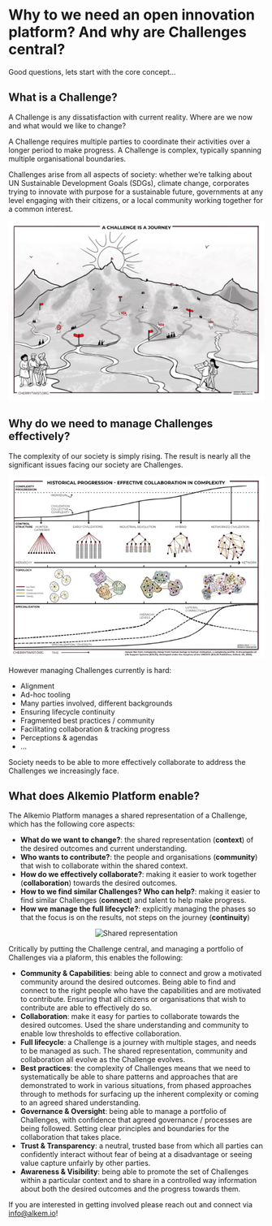 # Why to we need an open innovation platform? And why are Challenges central?
Good questions, lets start with the core concept...

## What is a Challenge? 
A Challenge is any dissatisfaction with current reality. Where are we now and what would we like to change?

A Challenge requires multiple parties to coordinate their activities over a longer period to make progress. 
A Challenge is complex, typically spanning multiple organisational boundaries.

Challenges arise from all aspects of society: whether we’re talking about UN Sustainable Development Goals (SDGs), climate change, corporates trying to innovate with purpose for a sustainable future, governments at any level engaging with their citizens, or a local community working together for a common interest.  

<p  align="center">
<img src="./images/challenge-journey.jpg" alt="A Challenge is a journey" width="600" />
</p>

## Why do we need to manage Challenges effectively?
The complexity of our society is simply rising. The result is nearly all the significant issues facing our society are Challenges.

<p  align="center">
<img src="./images/societal-complexity-rising.jpg" alt="Societal complexity is rising" width="600" />
</p>
 

However managing Challenges currently is hard:
* Alignment
* Ad-hoc tooling
* Many parties involved, different backgrounds
* Ensuring lifecycle continuity
* Fragmented best practices / community 
* Facilitating collaboration & tracking progress
* Perceptions & agendas
* ...

Society needs to be able to more effectively collaborate to address the Challenges we increasingly face. 


## What does Alkemio Platform enable?

The Alkemio Platform manages a shared representation of a Challenge, which has the following core aspects:
* **What do we want to change?**: the shared representation (**context**) of the desired outcomes and current understanding. 
* **Who wants to contribute?**: the people and organisations (**community**) that wish to collaborate within the shared context. 
* **How do we effectively collaborate?**: making it easier to work together (**collaboration**) towards the desired outcomes. 
* **How to we find similar Challenges? Who can help?**: making it easier to find similar Challenges (**connect**) and talent to help make progress. 
* **How we manage the full lifecycle?**: explicitly managing the phases so that the focus is on the results, not steps on the journey (**continuity**) 

<p align="center">
<img src="./images/challenge-shared-representation.jpg" alt="Shared representation" width="600" />
</p>

Critically by putting the Challenge central, and managing a portfolio of Challenges via a plaform, this enables the following:
* **Community & Capabilities**: being able to connect and grow a motivated community around the desired outcomes. Being able to find and connect to the right people who have the capabilities and are motivated to contribute. Ensuring that all citizens or organisations that wish to contribute are able to effectively do so.
* **Collaboration**: make it easy for parties to collaborate towards the desired outcomes. Used the share understanding and community to enable low thresholds to effective collaboration.
* **Full lifecycle**:  a Challenge is a journey with multiple stages, and needs to be managed as such. The shared representation, community and collaboration all evolve as the Challenge evolves.
* **Best practices**: the complexity of Challenges means that we need to systematically be able to share patterns and approaches that are demonstrated to work in various situations, from phased approaches through to methods for surfacing up the inherent complexity or coming to an agreed shared understanding.
* **Governance & Oversight**: being able to manage a portfolio of Challenges, with confidence that agreed governance / processes are being followed. Setting clear principles and boundaries for the collaboration that takes place.
* **Trust & Transparency**: a neutral, trusted base from which all parties can confidently interact without fear of being at a disadvantage or seeing value capture unfairly by other parties.
* **Awareness & Visibility**: being able to promote the set of Challenges within a particular context and to share in a controlled way information about both the desired outcomes and the progress towards them.


If you are interested in getting involved please reach out and connect via <info@alkem.io>!